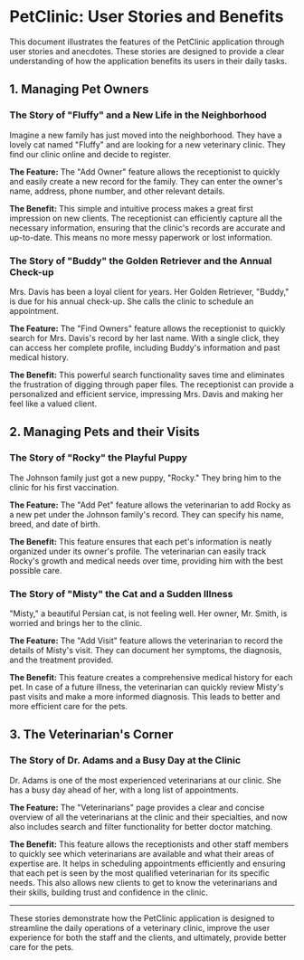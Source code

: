 # PetClinic: User Stories and Benefits

This document illustrates the features of the PetClinic application through user stories and anecdotes. These stories are designed to provide a clear understanding of how the application benefits its users in their daily tasks.

## 1. Managing Pet Owners

### The Story of "Fluffy" and a New Life in the Neighborhood

Imagine a new family has just moved into the neighborhood. They have a lovely cat named "Fluffy" and are looking for a new veterinary clinic. They find our clinic online and decide to register.

**The Feature:** The "Add Owner" feature allows the receptionist to quickly and easily create a new record for the family. They can enter the owner's name, address, phone number, and other relevant details.

**The Benefit:** This simple and intuitive process makes a great first impression on new clients. The receptionist can efficiently capture all the necessary information, ensuring that the clinic's records are accurate and up-to-date. This means no more messy paperwork or lost information.

### The Story of "Buddy" the Golden Retriever and the Annual Check-up

Mrs. Davis has been a loyal client for years. Her Golden Retriever, "Buddy," is due for his annual check-up. She calls the clinic to schedule an appointment.

**The Feature:** The "Find Owners" feature allows the receptionist to quickly search for Mrs. Davis's record by her last name. With a single click, they can access her complete profile, including Buddy's information and past medical history.

**The Benefit:** This powerful search functionality saves time and eliminates the frustration of digging through paper files. The receptionist can provide a personalized and efficient service, impressing Mrs. Davis and making her feel like a valued client.

## 2. Managing Pets and their Visits

### The Story of "Rocky" the Playful Puppy

The Johnson family just got a new puppy, "Rocky." They bring him to the clinic for his first vaccination.

**The Feature:** The "Add Pet" feature allows the veterinarian to add Rocky as a new pet under the Johnson family's record. They can specify his name, breed, and date of birth.

**The Benefit:** This feature ensures that each pet's information is neatly organized under its owner's profile. The veterinarian can easily track Rocky's growth and medical needs over time, providing him with the best possible care.

### The Story of "Misty" the Cat and a Sudden Illness

"Misty," a beautiful Persian cat, is not feeling well. Her owner, Mr. Smith, is worried and brings her to the clinic.

**The Feature:** The "Add Visit" feature allows the veterinarian to record the details of Misty's visit. They can document her symptoms, the diagnosis, and the treatment provided.

**The Benefit:** This feature creates a comprehensive medical history for each pet. In case of a future illness, the veterinarian can quickly review Misty's past visits and make a more informed diagnosis. This leads to better and more efficient care for the pets.

## 3. The Veterinarian's Corner

### The Story of Dr. Adams and a Busy Day at the Clinic

Dr. Adams is one of the most experienced veterinarians at our clinic. She has a busy day ahead of her, with a long list of appointments.

**The Feature:** The "Veterinarians" page provides a clear and concise overview of all the veterinarians at the clinic and their specialties, and now also includes search and filter functionality for better doctor matching.

**The Benefit:** This feature allows the receptionists and other staff members to quickly see which veterinarians are available and what their areas of expertise are. It helps in scheduling appointments efficiently and ensuring that each pet is seen by the most qualified veterinarian for its specific needs. This also allows new clients to get to know the veterinarians and their skills, building trust and confidence in the clinic.

---

These stories demonstrate how the PetClinic application is designed to streamline the daily operations of a veterinary clinic, improve the user experience for both the staff and the clients, and ultimately, provide better care for the pets.
